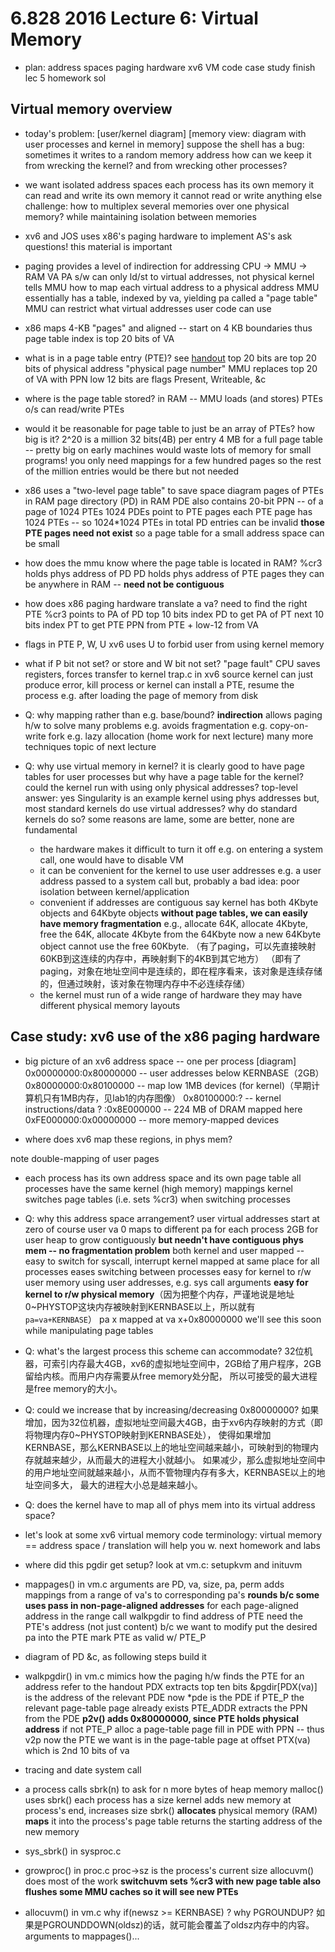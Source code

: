6.828 2016 Lecture 6: Virtual Memory
==

* plan:
  address spaces
  paging hardware
  xv6 VM code
    case study
    finish lec 5
    homework sol

## Virtual memory overview

* today's problem:
  [user/kernel diagram]
  [memory view: diagram with user processes and kernel in memory]
  suppose the shell has a bug:
    sometimes it writes to a random memory address
  how can we keep it from wrecking the kernel?
    and from wrecking other processes?

* we want isolated address spaces
  each process has its own memory
  it can read and write its own memory
  it cannot read or write anything else
  challenge: 
    how to multiplex several memories over one physical memory?
	while maintaining isolation between memories

* xv6 and JOS uses x86's paging hardware to implement AS's
  ask questions! this material is important

* paging provides a level of indirection for addressing
  CPU -> MMU -> RAM
      VA     PA
  s/w can only ld/st to virtual addresses, not physical
  kernel tells MMU how to map each virtual address to a physical address
    MMU essentially has a table, indexed by va, yielding pa
    called a "page table"
  MMU can restrict what virtual addresses user code can use

* x86 maps 4-KB "pages"
  and aligned -- start on 4 KB boundaries
  thus page table index is top 20 bits of VA

* what is in a page table entry (PTE)?
  see [handout](x86_translation_and_registers.pdf)
  top 20 bits are top 20 bits of physical address
    "physical page number"
    MMU replaces top 20 of VA with PPN
  low 12 bits are flags
    Present, Writeable, &c

* where is the page table stored?
  in RAM -- MMU loads (and stores) PTEs
  o/s can read/write PTEs

* would it be reasonable for page table to just be an array of PTEs?
  how big is it?
  2^20 is a million
  32 bits(4B) per entry
  4 MB for a full page table -- pretty big on early machines
  would waste lots of memory for small programs!
    you only need mappings for a few hundred pages
    so the rest of the million entries would be there but not needed

* x86 uses a "two-level page table" to save space
  diagram
  pages of PTEs in RAM
  page directory (PD) in RAM
  PDE also contains 20-bit PPN -- of a page of 1024 PTEs
  1024 PDEs point to PTE pages
    each PTE page has 1024 PTEs -- so 1024*1024 PTEs in total
  PD entries can be invalid
    **those PTE pages need not exist**
    so a page table for a small address space can be small

* how does the mmu know where the page table is located in RAM?
  %cr3 holds phys address of PD
  PD holds phys address of PTE pages
  they can be anywhere in RAM -- **need not be contiguous**

* how does x86 paging hardware translate a va?
  need to find the right PTE
  %cr3 points to PA of PD
  top 10 bits index PD to get PA of PT
  next 10 bits index PT to get PTE
  PPN from PTE + low-12 from VA

* flags in PTE
  P, W, U
  xv6 uses U to forbid user from using kernel memory

* what if P bit not set? or store and W bit not set?
  "page fault"
  CPU saves registers, forces transfer to kernel
  trap.c in xv6 source
  kernel can just produce error, kill process
  or kernel can install a PTE, resume the process
    e.g. after loading the page of memory from disk

* Q: why mapping rather than e.g. base/bound?
  **indirection** allows paging h/w to solve many problems
  e.g. avoids fragmentation
  e.g. copy-on-write fork
  e.g. lazy allocation (home work for next lecture)
  many more techniques
  topic of next lecture
  
* Q: why use virtual memory in kernel?
  it is clearly good to have page tables for user processes
  but why have a page table for the kernel?
    could the kernel run with using only physical addresses?
  top-level answer: yes
    Singularity is an example kernel using phys addresses
	but, most standard kernels do use virtual addresses?
  why do standard kernels do so?
    some reasons are lame, some are better, none are fundamental
    - the hardware makes it difficult to turn it off
	  e.g. on entering a system call, one would have to disable VM
	- it can be convenient for the kernel to use user addresses
	  e.g. a user address passed to a system call
	  but, probably a bad idea: poor isolation between kernel/application
	- convenient if addresses are contiguous
	  say kernel has both 4Kbyte objects and 64Kbyte objects
      **without page tables, we can easily have memory fragmentation**
	  e.g., allocate 64K, allocate 4Kbyte, free the 64K, allocate 4Kbyte from the 64Kbyte
	  now a new 64Kbyte object cannot use the free 60Kbyte.
	  （有了paging，可以先直接映射60KB到这连续的内存中，再映射剩下的4KB到其它地方）
	  （即有了paging，对象在地址空间中是连续的，即在程序看来，该对象是连续存储的，但通过映射，该对象在物理内存中不必连续存储）
	- the kernel must run of a wide range of hardware
	  they may have different physical memory layouts

## Case study: xv6 use of the x86 paging hardware

* big picture of an xv6 address space -- one per process
  [diagram]
  0x00000000:0x80000000 -- user addresses below KERNBASE（2GB）
  0x80000000:0x80100000 -- map low 1MB devices (for kernel)（早期计算机只有1MB内存，见lab1的内存图像）
  0x80100000:?          -- kernel instructions/data
  ?         :0x8E000000 -- 224 MB of DRAM mapped here
  0xFE000000:0x00000000 -- more memory-mapped devices
  
* where does xv6 map these regions, in phys mem?
<!--
 diagram from book: xv6-layout.eps
-->
  note double-mapping of user pages

* each process has its own address space
  and its own page table
  all processes have the same kernel (high memory) mappings
  kernel switches page tables (i.e. sets %cr3) when switching processes

* Q: why this address space arrangement?
  user virtual addresses start at zero
    of course user va 0 maps to different pa for each process
  2GB for user heap to grow contiguously
    **but needn't have contiguous phys mem -- no fragmentation problem**
  both kernel and user mapped -- easy to switch for syscall, interrupt
  kernel mapped at same place for all processes
    eases switching between processes
  easy for kernel to r/w user memory
    using user addresses, e.g. sys call arguments
  **easy for kernel to r/w physical memory**（因为把整个内存，严谨地说是地址0~PHYSTOP这块内存被映射到KERNBASE以上，所以就有`pa=va+KERNBASE`）
    pa x mapped at va x+0x80000000
    we'll see this soon while manipulating page tables

* Q: what's the largest process this scheme can accommodate?
  32位机器，可索引内存最大4GB，xv6的虚拟地址空间中，2GB给了用户程序，2GB留给内核。而用户内存需要从free memory处分配，
  所以可接受的最大进程是free memory的大小。

* Q: could we increase that by increasing/decreasing 0x80000000?
  如果增加，因为32位机器，虚拟地址空间最大4GB，由于xv6内存映射的方式（即将物理内存0~PHYSTOP映射到KERNBASE处），
  使得如果增加KERNBASE，那么KERNBASE以上的地址空间越来越小，可映射到的物理内存就越来越少，从而最大的进程大小就越小。
  如果减少，那么虚拟地址空间中的用户地址空间就越来越小，从而不管物理内存有多大，KERNBASE以上的地址空间多大，
  最大的进程大小总是越来越小。

* Q: does the kernel have to map all of phys mem into its virtual address space?

* let's look at some xv6 virtual memory code
  terminology: virtual memory == address space / translation
  will help you w. next homework and labs

<!---

start where Robert left off: first process

setup: CPUS=1, turn-off interrupts in lapic.c
b proc.c:297 （也就是proc.c:scheduler中）

p *p
Q: are these addresses virtual addresses
是的。

break into qemu: info pg (modified 6.828 qemu)（用ctrl-a c）

step into switchuvm

x/1024x p->pgdir
what is 0x0dfbc007?  (pde; see handout)
what is 0x0dfbc000?  该pde指向的page table page的物理起始地址。
what is 0x0dfbc000 + 0x8000000 相当于 0x0dfbc000 + KERNBASE，也就是P2V(0x0dfbc000)。
what is there? (pte) 
what is at 0x8dfbd000? 该pte指向的物理页，页上是initcode.S的.text节的内容。
x/i 0x8dfbd000 (first word of initcode.asm)

step passed lcr3

qemu: info pg

-->

* where did this pgdir get setup?
  look at vm.c: setupkvm and inituvm

* mappages() in vm.c
  arguments are PD, va, size, pa, perm
  adds mappings from a range of va's to corresponding pa's
  **rounds b/c some uses pass in non-page-aligned addresses**
  for each page-aligned address in the range
    call walkpgdir to find address of PTE
      need the PTE's address (not just content) b/c we want to modify
    put the desired pa into the PTE
    mark PTE as valid w/ PTE_P

* diagram of PD &c, as following steps build it

* walkpgdir() in vm.c
  mimics how the paging h/w finds the PTE for an address
  refer to the handout
  PDX extracts top ten bits
  &pgdir[PDX(va)] is the address of the relevant PDE
  now *pde is the PDE
  if PTE_P
    the relevant page-table page already exists
    PTE_ADDR extracts the PPN from the PDE
    **p2v() adds 0x80000000, since PTE holds physical address**
  if not PTE_P
    alloc a page-table page
    fill in PDE with PPN -- thus v2p
  now the PTE we want is in the page-table page
    at offset PTX(va)
    which is 2nd 10 bits of va


<!--

finish starting the first user process

return to gdb

(draw picture of kstack)
p /x p->tf
p /x *p->tf
p /x p->context
p /x p->context

b *0x0

swtch
x/8x $esp
forkret
x/19x $esp
info reg

step till user space:
x/i 0x0

step through use code
trap into kernel（initcode.S调用了系统调用exec来载入init.c来执行）

x/19x $esp

-->

* tracing and date system call

<!-- homework
syscall trace 
  syscall.c (HWSYS)
  return value in eax
  use STAB for printing out names
date
  usys.S
  syscall.c (HWDATE)
  argptr
-->


* a process calls sbrk(n) to ask for n more bytes of heap memory
  malloc() uses sbrk()
  each process has a size
    kernel adds new memory at process's end, increases size
  sbrk() **allocates** physical memory (RAM)
  **maps** it into the process's page table
  returns the starting address of the new memory

* sys_sbrk() in sysproc.c
<!---
   trace sbrk from user space
   just run ls (or any other cmd from shell)
   the new process forked by shell calls malloc for execcmd structure
   malloc.c calls sbrk
-->

* growproc() in proc.c
  proc->sz is the process's current size
  allocuvm() does most of the work
  **switchuvm sets %cr3 with new page table
    also flushes some MMU caches so it will see new PTEs**

* allocuvm() in vm.c
  why if(newsz >= KERNBASE) ?
  why PGROUNDUP? 如果是PGROUNDDOWN(oldsz)的话，就可能会覆盖了oldsz内存中的内容。
  arguments to mappages()...
